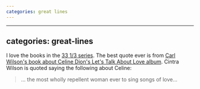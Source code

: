 ```yaml
---
categories: great lines
---
```


---
categories: great-lines
---

I love the books in the [33 1/3 series](https://www.bloomsbury.com/us/series/33-13/). The best quote ever is from [Carl Wilson's book about Celine Dion's Let's Talk About Love album](https://www.bloomsbury.com/us/lets-talk-about-love-9781623563288/). Cintra Wilson is quoted saying the following about Celine:

> … the most wholly repellent woman ever to sing songs of love...